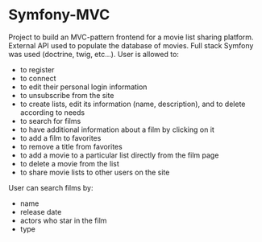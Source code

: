 # Symfony-MVC

Project to build an MVC-pattern frontend for a movie list sharing platform. 
External API used to populate the database of movies. Full stack Symfony was used (doctrine, twig, etc...). 
User is allowed to:
 - to register
 - to connect
 - to edit their personal login information
 - to unsubscribe from the site
 - to create lists, edit its information (name, description), and to delete according to needs
 - to search for films
 - to have additional information about a film by clicking on it
 - to add a film to favorites
 - to remove a title from favorites
 - to add a movie to a particular list directly from the film page
 - to delete a movie from the list
 - to share movie lists to other users on the site

User can search films by:
 - name
 - release date
 - actors who star in the film
 - type
